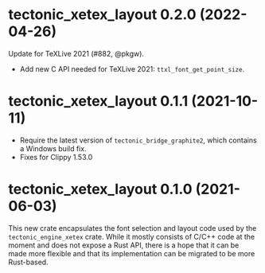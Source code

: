 # tectonic_xetex_layout 0.2.0 (2022-04-26)

Update for TeXLive 2021 (#882, @pkgw).

- Add new C API needed for TeXLive 2021: `ttxl_font_get_point_size`.


# tectonic_xetex_layout 0.1.1 (2021-10-11)

- Require the latest version of `tectonic_bridge_graphite2`, which contains a
  Windows build fix.
- Fixes for Clippy 1.53.0


# tectonic_xetex_layout 0.1.0 (2021-06-03)

This new crate encapsulates the font selection and layout code used by the
`tectonic_engine_xetex` crate. While it mostly consists of C/C++ code at the
moment and does not expose a Rust API, there is a hope that it can be made more
flexible and that its implementation can be migrated to be more Rust-based.
